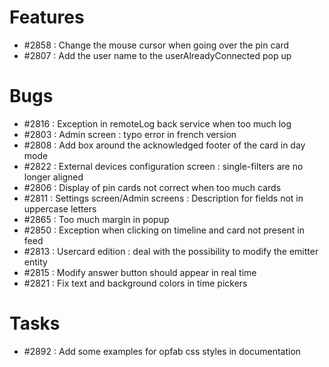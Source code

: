 # Features

- #2858 : Change the mouse cursor when going over the pin card
- #2807 : Add the user name to the userAlreadyConnected pop up

# Bugs

- #2816 : Exception in remoteLog back service when too much log
- #2803 : Admin screen : typo error in french version
- #2808 : Add box around the acknowledged footer of the card in day mode
- #2822 : External devices configuration screen : single-filters are no longer aligned
- #2806 : Display of pin cards not correct when too much cards  
- #2811 : Settings screen/Admin screens : Description for fields not in uppercase letters
- #2865 : Too much margin in popup
- #2850 : Exception when clicking on timeline and card not present in feed
- #2813 : Usercard edition : deal with the possibility to modify the emitter entity
- #2815 : Modify answer button should appear in real time
- #2821 : Fix text and background colors in time pickers

# Tasks

- #2892 : Add some examples for opfab css styles in documentation  
